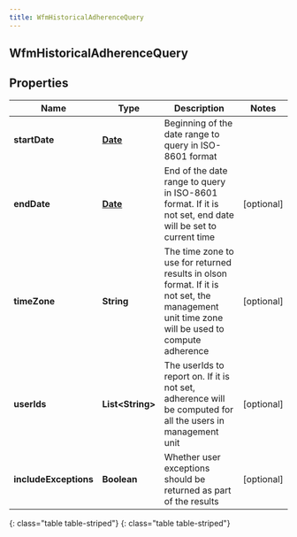 ```yaml
---
title: WfmHistoricalAdherenceQuery
---
```

## WfmHistoricalAdherenceQuery


## Properties

| Name | Type | Description | Notes |
| ------------ | ------------- | ------------- | ------------- |
| **startDate** | [**Date**](Date.html) | Beginning of the date range to query in ISO-8601 format |  |
| **endDate** | [**Date**](Date.html) | End of the date range to query in ISO-8601 format. If it is not set, end date will be set to current time |  [optional] |
| **timeZone** | **String** | The time zone to use for returned results in olson format. If it is not set, the management unit time zone will be used to compute adherence |  [optional] |
| **userIds** | **List&lt;String&gt;** | The userIds to report on. If it is not set, adherence will be computed for all the users in management unit |  [optional] |
| **includeExceptions** | **Boolean** | Whether user exceptions should be returned as part of the results |  [optional] |
{: class="table table-striped"}
{: class="table table-striped"}


